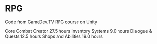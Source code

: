 # RPG

Code from GameDev.TV RPG course on Unity

Core Combat Creator 27.5 hours
Inventory Systems 9.0 hours
Dialogue & Quests 12.5 hours
Shops and Abilities 19.0 hours
